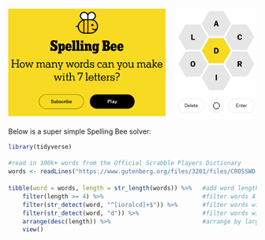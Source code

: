 ![](images/screenshot.png)

Below is a super simple Spelling Bee solver:

``` r
library(tidyverse)

#read in 100k+ words from the Official Scrabble Players Dictionary
words <- readLines("https://www.gutenberg.org/files/3201/files/CROSSWD.TXT")

tibble(word = words, length = str_length(words)) %>%   #add word length
    filter(length >= 4) %>%                            #filter words 4 characters or more
    filter(str_detect(word, "^[ioralcd]+$")) %>%       #filter words with character set
    filter(str_detect(word, "d")) %>%                  #filter words with middle character
    arrange(desc(length)) %>%                          #arrange by largest words
    view()
```

<br /> <br /> <br /> <br /> <br />
